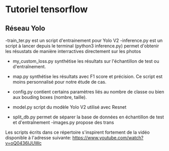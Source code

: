 # Tutoriel tensorflow
## Réseau Yolo


-train_ter.py est un script d'entrainement pour Yolo V2
-inference.py est un script à lancer depuis le terminal (python3 inference.py) permet d'obtenir les résustats de manière interractives directement sur les photos
- my_custom_loss.py synthétise les résultats sur l'échantillon de test ou d'entraînement.
- map.py synthétise les résultats avec F1 score et précision. Ce script est moins personnalisé pour notre étude de cas.
- config.py contient certains paramètres liés au nombre de classe ou bien aux bouding boxes (nombre, taille).
- model.py script du modèle Yolo V2 utilisé avec Resnet

- split_db.py permet de séparer la base de données en échantillon de test et d'entraînement
-images.py propose des trans

Les scripts écrits dans ce répertoire s'inspirent fortement de la vidéo disponible à l'adresse suivante: https://www.youtube.com/watch?v=oQ0436IJUWc


